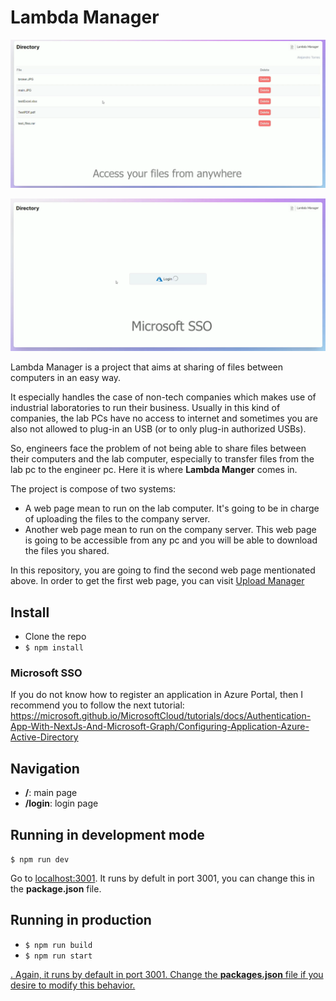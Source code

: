 # Lambda Manager

![Main page](/repo_img/main.png)

![Main page](/repo_img/sso.png)

Lambda Manager is a project that aims at sharing of files between computers in an easy way.

It especially handles the case of non-tech companies which makes use of industrial laboratories to run their business. Usually in this kind of companies, the lab PCs have no access to internet and sometimes you are also not allowed to plug-in an USB (or to only plug-in authorized USBs). 

So, engineers face the problem of not being able to share files between their computers and the lab computer, especially to transfer files from the lab pc to the engineer pc. Here it is where **Lambda Manger** comes in. 

The project is compose of two systems:

- A web page mean to run on the lab computer. It's going to be in charge of uploading the files to the company server.
- Another web page mean to run on the company server. This web page is going to be accessible from any pc and you will be able to download the files you shared.

In this repository, you are going to find the second web page mentionated above. In order to get the first web page, you can visit <a href="https://github.com/WolfVector/upload-manager">Upload Manager</a> 

## Install

- Clone the repo
- `$ npm install`

### Microsoft SSO

If you do not know how to register an application in Azure Portal, then I recommend you to follow the next tutorial: <a href="https://microsoft.github.io/MicrosoftCloud/tutorials/docs/Authentication-App-With-NextJs-And-Microsoft-Graph/Configuring-Application-Azure-Active-Directory">https://microsoft.github.io/MicrosoftCloud/tutorials/docs/Authentication-App-With-NextJs-And-Microsoft-Graph/Configuring-Application-Azure-Active-Directory</a>

## Navigation

- **/**: main page
- **/login**: login page

## Running in development mode

`$ npm run dev`

Go to <a href="http://localhost:3001/">localhost:3001</a>. It runs by defult in port 3001, you can change this in the **package.json** file.

## Running in production

- `$ npm run build`
- `$ npm run start`

<a href="http://localhost:3001/">. Again, it runs by default in port 3001. Change the **packages.json** file if you desire to modify this behavior.
